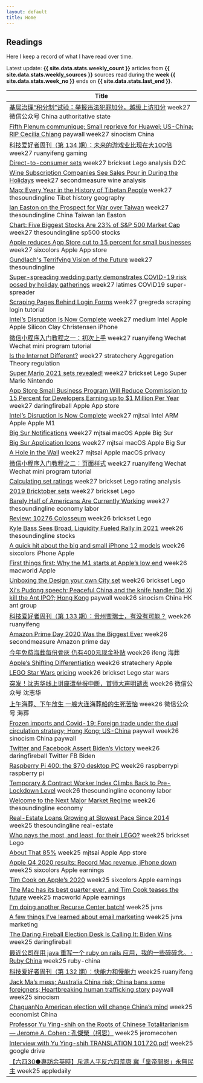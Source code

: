 ```yaml
---
layout: default
title: Home
---
```


## Readings

<p class="noindent">Here I keep a record of what I have read over time.</p>

<div class="alert alert-primary" role="alert">
  Latest update: <b>{{ site.data.stats.weekly_count }}</b> articles from <b>{{ site.data.stats.weekly_sources }}</b> sources read during the <b>week {{ site.data.stats.week_no }}</b> ends on <b>{{ site.data.stats.last_end }}</b>.
</div>

<table class="table table-sm">
  <thead class="thead-dark">
    <tr>
      <th scope="col">Title</th>
    </tr>
  </thead>
  <tbody>
    <tr><td>
      <a href="https://mp.weixin.qq.com/s?__biz=Njk5MTE1&mid=2652426105&idx=1&sn=61413e27e9020bbf8eb459fb116d705f" target="_blank" rel="noopener noreferrer">基层治理“积分制”试验：举报违法犯罪加分，越级上访扣分</a>
      <span class="badge badge-pill badge-warning text-wrap text-left">week27</span>
      <span class="badge badge-pill badge-warning text-wrap text-left">微信公众号</span>
      <span class="badge badge-pill badge-warning text-wrap text-left">China</span>
      <span class="badge badge-pill badge-warning text-wrap text-left"> authoritative state</span>
    </td></tr>
    <tr><td>
      <a href="https://sinocism.com/p/fifth-plenum-communique-small-reprieve" target="_blank" rel="noopener noreferrer">Fifth Plenum communique; Small reprieve for Huawei; US-China; RIP Cecilia Chiang</a>
      <span class="badge badge-pill badge-info text-wrap text-left">paywall</span>
      <span class="badge badge-pill badge-warning text-wrap text-left">week27</span>
      <span class="badge badge-pill badge-warning text-wrap text-left">sinocism</span>
      <span class="badge badge-pill badge-warning text-wrap text-left">China</span>
    </td></tr>
    <tr><td>
      <a href="http://www.ruanyifeng.com/blog/2020/11/weekly-issue-134.html" target="_blank" rel="noopener noreferrer">科技爱好者周刊（第 134 期）：未来的游戏业比现在大100倍</a>
      <span class="badge badge-pill badge-warning text-wrap text-left">week27</span>
      <span class="badge badge-pill badge-warning text-wrap text-left">ruanyifeng</span>
      <span class="badge badge-pill badge-warning text-wrap text-left">gaming</span>
    </td></tr>
    <tr><td>
      <a href="https://brickset.com/article/54735" target="_blank" rel="noopener noreferrer">Direct-to-consumer sets</a>
      <span class="badge badge-pill badge-warning text-wrap text-left">week27</span>
      <span class="badge badge-pill badge-warning text-wrap text-left">brickset</span>
      <span class="badge badge-pill badge-warning text-wrap text-left">Lego</span>
      <span class="badge badge-pill badge-warning text-wrap text-left"> analysis</span>
      <span class="badge badge-pill badge-warning text-wrap text-left"> D2C</span>
    </td></tr>
    <tr><td>
      <a href="https://secondmeasure.com/datapoints/wine-subscription-companies-see-sales-pour-in-during-holidays/" target="_blank" rel="noopener noreferrer">Wine Subscription Companies See Sales Pour in During the Holidays</a>
      <span class="badge badge-pill badge-warning text-wrap text-left">week27</span>
      <span class="badge badge-pill badge-warning text-wrap text-left">secondmeasure</span>
      <span class="badge badge-pill badge-warning text-wrap text-left">wine</span>
      <span class="badge badge-pill badge-warning text-wrap text-left"> analysis</span>
    </td></tr>
    <tr><td>
      <a href="https://thesoundingline.com/map-every-year-in-the-history-of-tibetan-people/" target="_blank" rel="noopener noreferrer">Map: Every Year in the History of Tibetan People</a>
      <span class="badge badge-pill badge-warning text-wrap text-left">week27</span>
      <span class="badge badge-pill badge-warning text-wrap text-left">thesoundingline</span>
      <span class="badge badge-pill badge-warning text-wrap text-left">Tibet</span>
      <span class="badge badge-pill badge-warning text-wrap text-left"> history</span>
      <span class="badge badge-pill badge-warning text-wrap text-left"> geography</span>
    </td></tr>
    <tr><td>
      <a href="https://thesoundingline.com/ian-easton-on-the-prospect-for-war-over-taiwan/" target="_blank" rel="noopener noreferrer">Ian Easton on the Prospect for War over Taiwan</a>
      <span class="badge badge-pill badge-warning text-wrap text-left">week27</span>
      <span class="badge badge-pill badge-warning text-wrap text-left">thesoundingline</span>
      <span class="badge badge-pill badge-warning text-wrap text-left">China</span>
      <span class="badge badge-pill badge-warning text-wrap text-left"> Taiwan</span>
      <span class="badge badge-pill badge-warning text-wrap text-left"> Ian Easton</span>
    </td></tr>
    <tr><td>
      <a href="https://thesoundingline.com/chart-top-five-stocks-hit-23-of-sp-500-market-cap/" target="_blank" rel="noopener noreferrer">Chart: Five Biggest Stocks Are 23% of S&P 500 Market Cap</a>
      <span class="badge badge-pill badge-warning text-wrap text-left">week27</span>
      <span class="badge badge-pill badge-warning text-wrap text-left">thesoundingline</span>
      <span class="badge badge-pill badge-warning text-wrap text-left">sp500</span>
      <span class="badge badge-pill badge-warning text-wrap text-left"> stocks</span>
    </td></tr>
    <tr><td>
      <a href="https://sixcolors.com/link/2020/11/apple-reduces-app-store-cut-to-15-percent-for-small-businesses/" target="_blank" rel="noopener noreferrer">Apple reduces App Store cut to 15 percent for small businesses</a>
      <span class="badge badge-pill badge-warning text-wrap text-left">week27</span>
      <span class="badge badge-pill badge-warning text-wrap text-left">sixcolors</span>
      <span class="badge badge-pill badge-warning text-wrap text-left">Apple</span>
      <span class="badge badge-pill badge-warning text-wrap text-left"> App store</span>
    </td></tr>
    <tr><td>
      <a href="https://thesoundingline.com/gundlachs-terrifying-vision-of-the-future/" target="_blank" rel="noopener noreferrer">Gundlach's Terrifying Vision of the Future</a>
      <span class="badge badge-pill badge-warning text-wrap text-left">week27</span>
      <span class="badge badge-pill badge-warning text-wrap text-left">thesoundingline</span>
    </td></tr>
    <tr><td>
      <a href="https://www.latimes.com/science/story/2020-11-12/covid-19-spread-at-thanksgiving-holiday-gatherings-could-be-like-maine-wedding" target="_blank" rel="noopener noreferrer">Super-spreading wedding party demonstrates COVID-19 risk posed by holiday gatherings</a>
      <span class="badge badge-pill badge-warning text-wrap text-left">week27</span>
      <span class="badge badge-pill badge-warning text-wrap text-left">latimes</span>
      <span class="badge badge-pill badge-warning text-wrap text-left">COVID19</span>
      <span class="badge badge-pill badge-warning text-wrap text-left"> super-spreader</span>
    </td></tr>
    <tr><td>
      <a href="http://www.gregreda.com/2020/11/17/scraping-pages-behind-login-forms/" target="_blank" rel="noopener noreferrer">Scraping Pages Behind Login Forms</a>
      <span class="badge badge-pill badge-warning text-wrap text-left">week27</span>
      <span class="badge badge-pill badge-warning text-wrap text-left">gregreda</span>
      <span class="badge badge-pill badge-warning text-wrap text-left">scraping</span>
      <span class="badge badge-pill badge-warning text-wrap text-left"> login</span>
      <span class="badge badge-pill badge-warning text-wrap text-left"> tutorial</span>
    </td></tr>
    <tr><td>
      <a href="https://jamesallworth.medium.com/intels-disruption-is-now-complete-d4fa771f0f2c" target="_blank" rel="noopener noreferrer">Intel’s Disruption is Now Complete</a>
      <span class="badge badge-pill badge-warning text-wrap text-left">week27</span>
      <span class="badge badge-pill badge-warning text-wrap text-left">medium</span>
      <span class="badge badge-pill badge-warning text-wrap text-left">Intel</span>
      <span class="badge badge-pill badge-warning text-wrap text-left"> Apple</span>
      <span class="badge badge-pill badge-warning text-wrap text-left"> Apple Silicon</span>
      <span class="badge badge-pill badge-warning text-wrap text-left"> Clay Christensen</span>
      <span class="badge badge-pill badge-warning text-wrap text-left"> iPhone</span>
    </td></tr>
    <tr><td>
      <a href="http://www.ruanyifeng.com/blog/2020/10/wechat-miniprogram-tutorial-part-one.html" target="_blank" rel="noopener noreferrer">微信小程序入门教程之一：初次上手</a>
      <span class="badge badge-pill badge-warning text-wrap text-left">week27</span>
      <span class="badge badge-pill badge-warning text-wrap text-left">ruanyifeng</span>
      <span class="badge badge-pill badge-warning text-wrap text-left">Wechat</span>
      <span class="badge badge-pill badge-warning text-wrap text-left"> Wechat mini program</span>
      <span class="badge badge-pill badge-warning text-wrap text-left"> tutorial </span>
    </td></tr>
    <tr><td>
      <a href="https://stratechery.com/2020/is-the-internet-different/" target="_blank" rel="noopener noreferrer">Is the Internet Different?</a>
      <span class="badge badge-pill badge-warning text-wrap text-left">week27</span>
      <span class="badge badge-pill badge-warning text-wrap text-left">stratechery</span>
      <span class="badge badge-pill badge-warning text-wrap text-left">Aggregation Theory</span>
      <span class="badge badge-pill badge-warning text-wrap text-left"> regulation</span>
    </td></tr>
    <tr><td>
      <a href="https://brickset.com/article/54759" target="_blank" rel="noopener noreferrer">Super Mario 2021 sets revealed!</a>
      <span class="badge badge-pill badge-warning text-wrap text-left">week27</span>
      <span class="badge badge-pill badge-warning text-wrap text-left">brickset</span>
      <span class="badge badge-pill badge-warning text-wrap text-left">Lego</span>
      <span class="badge badge-pill badge-warning text-wrap text-left"> Super Mario</span>
      <span class="badge badge-pill badge-warning text-wrap text-left"> Nintendo</span>
    </td></tr>
    <tr><td>
      <a href="https://daringfireball.net/linked/2020/11/18/app-store-small-business-program" target="_blank" rel="noopener noreferrer">App Store Small Business Program Will Reduce Commission to 15 Percent for Developers Earning up to $1 Million Per Year</a>
      <span class="badge badge-pill badge-warning text-wrap text-left">week27</span>
      <span class="badge badge-pill badge-warning text-wrap text-left">daringfireball</span>
      <span class="badge badge-pill badge-warning text-wrap text-left">Apple</span>
      <span class="badge badge-pill badge-warning text-wrap text-left"> App store</span>
    </td></tr>
    <tr><td>
      <a href="https://mjtsai.com/blog/2020/11/16/intels-disruption-is-now-complete/" target="_blank" rel="noopener noreferrer">Intel’s Disruption Is Now Complete</a>
      <span class="badge badge-pill badge-warning text-wrap text-left">week27</span>
      <span class="badge badge-pill badge-warning text-wrap text-left">mjtsai</span>
      <span class="badge badge-pill badge-warning text-wrap text-left">Intel</span>
      <span class="badge badge-pill badge-warning text-wrap text-left"> ARM</span>
      <span class="badge badge-pill badge-warning text-wrap text-left"> Apple</span>
      <span class="badge badge-pill badge-warning text-wrap text-left"> Apple M1</span>
    </td></tr>
    <tr><td>
      <a href="https://mjtsai.com/blog/2020/11/17/big-sur-notifications/" target="_blank" rel="noopener noreferrer">Big Sur Notifications</a>
      <span class="badge badge-pill badge-warning text-wrap text-left">week27</span>
      <span class="badge badge-pill badge-warning text-wrap text-left">mjtsai</span>
      <span class="badge badge-pill badge-warning text-wrap text-left">macOS</span>
      <span class="badge badge-pill badge-warning text-wrap text-left"> Apple</span>
      <span class="badge badge-pill badge-warning text-wrap text-left"> Big Sur</span>
    </td></tr>
    <tr><td>
      <a href="https://mjtsai.com/blog/2020/11/17/big-sur-application-icons/" target="_blank" rel="noopener noreferrer">Big Sur Application Icons</a>
      <span class="badge badge-pill badge-warning text-wrap text-left">week27</span>
      <span class="badge badge-pill badge-warning text-wrap text-left">mjtsai</span>
      <span class="badge badge-pill badge-warning text-wrap text-left">macOS</span>
      <span class="badge badge-pill badge-warning text-wrap text-left"> Apple</span>
      <span class="badge badge-pill badge-warning text-wrap text-left"> Big Sur</span>
    </td></tr>
    <tr><td>
      <a href="https://mjtsai.com/blog/2020/11/17/a-hole-in-the-wall/" target="_blank" rel="noopener noreferrer">A Hole in the Wall</a>
      <span class="badge badge-pill badge-warning text-wrap text-left">week27</span>
      <span class="badge badge-pill badge-warning text-wrap text-left">mjtsai</span>
      <span class="badge badge-pill badge-warning text-wrap text-left">Apple</span>
      <span class="badge badge-pill badge-warning text-wrap text-left"> macOS</span>
      <span class="badge badge-pill badge-warning text-wrap text-left"> privacy</span>
    </td></tr>
    <tr><td>
      <a href="http://www.ruanyifeng.com/blog/2020/10/wechat-miniprogram-tutorial-part-two.html" target="_blank" rel="noopener noreferrer">微信小程序入门教程之二：页面样式</a>
      <span class="badge badge-pill badge-warning text-wrap text-left">week27</span>
      <span class="badge badge-pill badge-warning text-wrap text-left">ruanyifeng</span>
      <span class="badge badge-pill badge-warning text-wrap text-left">Wechat</span>
      <span class="badge badge-pill badge-warning text-wrap text-left"> Wechat mini program</span>
      <span class="badge badge-pill badge-warning text-wrap text-left"> tutorial </span>
    </td></tr>
    <tr><td>
      <a href="https://brickset.com/article/54653/calculating-set-ratings" target="_blank" rel="noopener noreferrer">Calculating set ratings</a>
      <span class="badge badge-pill badge-warning text-wrap text-left">week27</span>
      <span class="badge badge-pill badge-warning text-wrap text-left">brickset</span>
      <span class="badge badge-pill badge-warning text-wrap text-left">Lego</span>
      <span class="badge badge-pill badge-warning text-wrap text-left"> rating</span>
      <span class="badge badge-pill badge-warning text-wrap text-left"> analysis</span>
    </td></tr>
    <tr><td>
      <a href="https://brickset.com/article/54737" target="_blank" rel="noopener noreferrer">2019 Bricktober sets</a>
      <span class="badge badge-pill badge-warning text-wrap text-left">week27</span>
      <span class="badge badge-pill badge-warning text-wrap text-left">brickset</span>
      <span class="badge badge-pill badge-warning text-wrap text-left">Lego</span>
    </td></tr>
    <tr><td>
      <a href="https://thesoundingline.com/barely-half-of-americans-are-currently-working/" target="_blank" rel="noopener noreferrer">Barely Half of Americans Are Currently Working</a>
      <span class="badge badge-pill badge-warning text-wrap text-left">week27</span>
      <span class="badge badge-pill badge-warning text-wrap text-left">thesoundingline</span>
      <span class="badge badge-pill badge-warning text-wrap text-left">economy</span>
      <span class="badge badge-pill badge-warning text-wrap text-left"> labor</span>
    </td></tr>
    <tr><td>
      <a href="https://brickset.com/article/54267" target="_blank" rel="noopener noreferrer">Review: 10276 Colosseum</a>
      <span class="badge badge-pill badge-warning text-wrap text-left">week26</span>
      <span class="badge badge-pill badge-warning text-wrap text-left">brickset</span>
      <span class="badge badge-pill badge-warning text-wrap text-left">Lego</span>
    </td></tr>
    <tr><td>
      <a href="https://thesoundingline.com/kyle-bass-sees-board-liquidity-fueled-rally-in-2021/" target="_blank" rel="noopener noreferrer">Kyle Bass Sees Broad, Liquidity Fueled Rally in 2021</a>
      <span class="badge badge-pill badge-warning text-wrap text-left">week26</span>
      <span class="badge badge-pill badge-warning text-wrap text-left">thesoundingline</span>
      <span class="badge badge-pill badge-warning text-wrap text-left">stocks</span>
    </td></tr>
    <tr><td>
      <a href="https://sixcolors.com/post/2020/11/a-quick-hit-about-the-big-and-small-iphone-12-models/" target="_blank" rel="noopener noreferrer">A quick hit about the big and small iPhone 12 models</a>
      <span class="badge badge-pill badge-warning text-wrap text-left">week26</span>
      <span class="badge badge-pill badge-warning text-wrap text-left">sixcolors</span>
      <span class="badge badge-pill badge-warning text-wrap text-left">iPhone</span>
      <span class="badge badge-pill badge-warning text-wrap text-left"> Apple</span>
    </td></tr>
    <tr><td>
      <a href="https://www.macworld.com/article/3591237/why-the-m1-starts-at-apples-low-end.html" target="_blank" rel="noopener noreferrer">First things first: Why the M1 starts at Apple’s low end</a>
      <span class="badge badge-pill badge-warning text-wrap text-left">week26</span>
      <span class="badge badge-pill badge-warning text-wrap text-left">macworld</span>
      <span class="badge badge-pill badge-warning text-wrap text-left">Apple</span>
    </td></tr>
    <tr><td>
      <a href="https://brickset.com/article/54688" target="_blank" rel="noopener noreferrer">Unboxing the Design your own City set</a>
      <span class="badge badge-pill badge-warning text-wrap text-left">week26</span>
      <span class="badge badge-pill badge-warning text-wrap text-left">brickset</span>
      <span class="badge badge-pill badge-warning text-wrap text-left">Lego</span>
    </td></tr>
    <tr><td>
      <a href="https://sinocism.com/p/xis-pudong-speech-peaceful-china" target="_blank" rel="noopener noreferrer">Xi's Pudong speech; Peaceful China and the knife handle; Did Xi kill the Ant IPO?; Hong Kong</a>
      <span class="badge badge-pill badge-info text-wrap text-left">paywall</span>
      <span class="badge badge-pill badge-warning text-wrap text-left">week26</span>
      <span class="badge badge-pill badge-warning text-wrap text-left">sinocism</span>
      <span class="badge badge-pill badge-warning text-wrap text-left">China</span>
      <span class="badge badge-pill badge-warning text-wrap text-left"> HK</span>
      <span class="badge badge-pill badge-warning text-wrap text-left"> ant group</span>
    </td></tr>
    <tr><td>
      <a href="http://www.ruanyifeng.com/blog/2020/11/weekly-issue-133.html" target="_blank" rel="noopener noreferrer">科技爱好者周刊（第 133 期）：贵州变瑞士，有没有可能？</a>
      <span class="badge badge-pill badge-warning text-wrap text-left">week26</span>
      <span class="badge badge-pill badge-warning text-wrap text-left">ruanyifeng</span>
    </td></tr>
    <tr><td>
      <a href="https://secondmeasure.com/datapoints/amazon-prime-day-2020-was-the-biggest-ever/" target="_blank" rel="noopener noreferrer">Amazon Prime Day 2020 Was the Biggest Ever</a>
      <span class="badge badge-pill badge-warning text-wrap text-left">week26</span>
      <span class="badge badge-pill badge-warning text-wrap text-left">secondmeasure</span>
      <span class="badge badge-pill badge-warning text-wrap text-left">Amazon</span>
      <span class="badge badge-pill badge-warning text-wrap text-left"> prime day</span>
    </td></tr>
    <tr><td>
      <a href="https://ishare.ifeng.com/c/s/7svQa8upRnm" target="_blank" rel="noopener noreferrer">今年免费海葬每份骨灰 仍有400元现金补贴</a>
      <span class="badge badge-pill badge-warning text-wrap text-left">week26</span>
      <span class="badge badge-pill badge-warning text-wrap text-left">ifeng</span>
      <span class="badge badge-pill badge-warning text-wrap text-left">海葬</span>
    </td></tr>
    <tr><td>
      <a href="https://stratechery.com/2020/apples-shifting-differentiation/" target="_blank" rel="noopener noreferrer">Apple’s Shifting Differentiation</a>
      <span class="badge badge-pill badge-warning text-wrap text-left">week26</span>
      <span class="badge badge-pill badge-warning text-wrap text-left">stratechery</span>
      <span class="badge badge-pill badge-warning text-wrap text-left">Apple</span>
    </td></tr>
    <tr><td>
      <a href="https://brickset.com/article/54374" target="_blank" rel="noopener noreferrer">LEGO Star Wars pricing</a>
      <span class="badge badge-pill badge-warning text-wrap text-left">week26</span>
      <span class="badge badge-pill badge-warning text-wrap text-left">brickset</span>
      <span class="badge badge-pill badge-warning text-wrap text-left">Lego</span>
      <span class="badge badge-pill badge-warning text-wrap text-left"> star wars</span>
    </td></tr>
    <tr><td>
      <a href="https://mp.weixin.qq.com/s?__biz=MzUzNTUzMjcyNQ==&mid=2247511382&idx=2&sn=0cac53a2f9daf82557031e94c7c34bef&chksm=fa86e88ccdf1619ae4b672ed4f4ab3761bf2ed760ad87147d4acf12d031d58671e0bbd49ed04#rd" target="_blank" rel="noopener noreferrer">突发！沈志华线上讲座遭举报中断，首师大声明谴责</a>
      <span class="badge badge-pill badge-warning text-wrap text-left">week26</span>
      <span class="badge badge-pill badge-warning text-wrap text-left">微信公众号</span>
      <span class="badge badge-pill badge-warning text-wrap text-left">沈志华</span>
    </td></tr>
    <tr><td>
      <a href="https://xw.qq.com/cmsid/20201109A06G8R00" target="_blank" rel="noopener noreferrer">上午海葬、下午放生 一艘大连海葬船的生死苦恼</a>
      <span class="badge badge-pill badge-warning text-wrap text-left">week26</span>
      <span class="badge badge-pill badge-warning text-wrap text-left">微信公众号</span>
      <span class="badge badge-pill badge-warning text-wrap text-left">海葬</span>
    </td></tr>
    <tr><td>
      <a href="https://sinocism.com/p/frozen-imports-and-covid-19-foreign" target="_blank" rel="noopener noreferrer">Frozen imports and Covid-19; Foreign trade under the dual circulation strategy; Hong Kong; US-China</a>
      <span class="badge badge-pill badge-info text-wrap text-left">paywall</span>
      <span class="badge badge-pill badge-warning text-wrap text-left">week26</span>
      <span class="badge badge-pill badge-warning text-wrap text-left">sinocism</span>
      <span class="badge badge-pill badge-warning text-wrap text-left">China</span>
      <span class="badge badge-pill badge-warning text-wrap text-left"> paywall</span>
    </td></tr>
    <tr><td>
      <a href="https://daringfireball.net/linked/2020/11/07/twitter-facebook-biden-win" target="_blank" rel="noopener noreferrer">Twitter and Facebook Assert Biden’s Victory</a>
      <span class="badge badge-pill badge-warning text-wrap text-left">week26</span>
      <span class="badge badge-pill badge-warning text-wrap text-left">daringfireball</span>
      <span class="badge badge-pill badge-warning text-wrap text-left">Twitter</span>
      <span class="badge badge-pill badge-warning text-wrap text-left"> FB</span>
      <span class="badge badge-pill badge-warning text-wrap text-left"> Biden</span>
    </td></tr>
    <tr><td>
      <a href="https://www.raspberrypi.org/blog/raspberry-pi-400-the-70-desktop-pc/" target="_blank" rel="noopener noreferrer">Raspberry Pi 400: the $70 desktop PC</a>
      <span class="badge badge-pill badge-warning text-wrap text-left">week26</span>
      <span class="badge badge-pill badge-warning text-wrap text-left">raspberrypi</span>
      <span class="badge badge-pill badge-warning text-wrap text-left">raspberry pi</span>
    </td></tr>
    <tr><td>
      <a href="https://thesoundingline.com/temporary-contract-worker-index-climbs-back-to-pre-lockdown-level/" target="_blank" rel="noopener noreferrer">Temporary & Contract Worker Index Climbs Back to Pre-Lockdown Level</a>
      <span class="badge badge-pill badge-warning text-wrap text-left">week26</span>
      <span class="badge badge-pill badge-warning text-wrap text-left">thesoundingline</span>
      <span class="badge badge-pill badge-warning text-wrap text-left">economy</span>
      <span class="badge badge-pill badge-warning text-wrap text-left"> labor</span>
    </td></tr>
    <tr><td>
      <a href="https://thesoundingline.com/welcome-to-the-next-major-market-regime/" target="_blank" rel="noopener noreferrer">Welcome to the Next Major Market Regime</a>
      <span class="badge badge-pill badge-warning text-wrap text-left">week26</span>
      <span class="badge badge-pill badge-warning text-wrap text-left">thesoundingline</span>
      <span class="badge badge-pill badge-warning text-wrap text-left">economy</span>
    </td></tr>
    <tr><td>
      <a href="https://thesoundingline.com/real-estate-loans-growing-at-lowest-level-since-2014/" target="_blank" rel="noopener noreferrer">Real-Estate Loans Growing at Slowest Pace Since 2014</a>
      <span class="badge badge-pill badge-warning text-wrap text-left">week25</span>
      <span class="badge badge-pill badge-warning text-wrap text-left">thesoundingline</span>
      <span class="badge badge-pill badge-warning text-wrap text-left">real-estate</span>
    </td></tr>
    <tr><td>
      <a href="https://brickset.com/article/54588" target="_blank" rel="noopener noreferrer">Who pays the most, and least, for their LEGO?</a>
      <span class="badge badge-pill badge-warning text-wrap text-left">week25</span>
      <span class="badge badge-pill badge-warning text-wrap text-left">brickset</span>
      <span class="badge badge-pill badge-warning text-wrap text-left">Lego</span>
    </td></tr>
    <tr><td>
      <a href="https://mjtsai.com/blog/2020/10/29/about-that-85/" target="_blank" rel="noopener noreferrer">About That 85%</a>
      <span class="badge badge-pill badge-warning text-wrap text-left">week25</span>
      <span class="badge badge-pill badge-warning text-wrap text-left">mjtsai</span>
      <span class="badge badge-pill badge-warning text-wrap text-left">Apple</span>
      <span class="badge badge-pill badge-warning text-wrap text-left"> App store</span>
    </td></tr>
    <tr><td>
      <a href="https://sixcolors.com/post/2020/10/apple-q4-2020-results-record-mac-revenue-iphone-down/" target="_blank" rel="noopener noreferrer">Apple Q4 2020 results: Record Mac revenue, iPhone down</a>
      <span class="badge badge-pill badge-warning text-wrap text-left">week25</span>
      <span class="badge badge-pill badge-warning text-wrap text-left">sixcolors</span>
      <span class="badge badge-pill badge-warning text-wrap text-left">Apple</span>
      <span class="badge badge-pill badge-warning text-wrap text-left"> earnings</span>
    </td></tr>
    <tr><td>
      <a href="https://sixcolors.com/post/2020/10/tim-cook-on-apples-2020/" target="_blank" rel="noopener noreferrer">Tim Cook on Apple’s 2020</a>
      <span class="badge badge-pill badge-warning text-wrap text-left">week25</span>
      <span class="badge badge-pill badge-warning text-wrap text-left">sixcolors</span>
      <span class="badge badge-pill badge-warning text-wrap text-left">Apple</span>
      <span class="badge badge-pill badge-warning text-wrap text-left"> earnings</span>
    </td></tr>
    <tr><td>
      <a href="https://www.macworld.com/article/3586160/the-mac-has-its-best-quarter-ever-and-tim-cook-teases-the-future.html" target="_blank" rel="noopener noreferrer">The Mac has its best quarter ever, and Tim Cook teases the future</a>
      <span class="badge badge-pill badge-warning text-wrap text-left">week25</span>
      <span class="badge badge-pill badge-warning text-wrap text-left">macworld</span>
      <span class="badge badge-pill badge-warning text-wrap text-left">Apple</span>
      <span class="badge badge-pill badge-warning text-wrap text-left"> earnings</span>
    </td></tr>
    <tr><td>
      <a href="https://jvns.ca/blog/2020/11/05/i-m-doing-another-recurse-center-batch-/" target="_blank" rel="noopener noreferrer">I'm doing another Recurse Center batch!</a>
      <span class="badge badge-pill badge-warning text-wrap text-left">week25</span>
      <span class="badge badge-pill badge-warning text-wrap text-left">jvns</span>
    </td></tr>
    <tr><td>
      <a href="https://jvns.ca/blog/2020/10/28/a-few-things-i-ve-learned-about-email-marketing/" target="_blank" rel="noopener noreferrer">A few things I've learned about email marketing</a>
      <span class="badge badge-pill badge-warning text-wrap text-left">week25</span>
      <span class="badge badge-pill badge-warning text-wrap text-left">jvns</span>
      <span class="badge badge-pill badge-warning text-wrap text-left">marketing</span>
    </td></tr>
    <tr><td>
      <a href="https://daringfireball.net/linked/2020/11/04/df-election-desk-biden-wins" target="_blank" rel="noopener noreferrer">The Daring Fireball Election Desk Is Calling It: Biden Wins</a>
      <span class="badge badge-pill badge-warning text-wrap text-left">week25</span>
      <span class="badge badge-pill badge-warning text-wrap text-left">daringfireball</span>
    </td></tr>
    <tr><td>
      <a href="https://ruby-china.org/topics/40526" target="_blank" rel="noopener noreferrer">最近公司在用 java 重写一个 ruby on rails 应用，我的一些碎碎念。 · Ruby China</a>
      <span class="badge badge-pill badge-warning text-wrap text-left">week25</span>
      <span class="badge badge-pill badge-warning text-wrap text-left">ruby-china</span>
    </td></tr>
    <tr><td>
      <a href="http://www.ruanyifeng.com/blog/2020/11/weekly-issue-132.html" target="_blank" rel="noopener noreferrer">科技爱好者周刊（第 132 期）：快能力和慢能力</a>
      <span class="badge badge-pill badge-warning text-wrap text-left">week25</span>
      <span class="badge badge-pill badge-warning text-wrap text-left">ruanyifeng</span>
    </td></tr>
    <tr><td>
      <a href="https://sinocism.com/p/jack-mas-mess-australia-china-risk" target="_blank" rel="noopener noreferrer">Jack Ma’s mess; Australia China risk; China bans some foreigners; Heartbreaking human trafficking story</a>
      <span class="badge badge-pill badge-info text-wrap text-left">paywall</span>
      <span class="badge badge-pill badge-warning text-wrap text-left">week25</span>
      <span class="badge badge-pill badge-warning text-wrap text-left">sinocism</span>
    </td></tr>
    <tr><td>
      <a href="https://www.economist.com/china/2020/11/07/no-american-election-will-change-chinas-mind" target="_blank" rel="noopener noreferrer">ChaguanNo American election will change China’s mind</a>
      <span class="badge badge-pill badge-warning text-wrap text-left">week25</span>
      <span class="badge badge-pill badge-warning text-wrap text-left">economist</span>
      <span class="badge badge-pill badge-warning text-wrap text-left">China</span>
    </td></tr>
    <tr><td>
      <a href="http://www.jeromecohen.net/jerrys-blog/2020/10/24/professor-yu-ying-shih-on-the-roots-of-chinese-totalitarianism" target="_blank" rel="noopener noreferrer">Professor Yu Ying-shih on the Roots of Chinese Totalitarianism — Jerome A. Cohen : 孔傑榮（柯恩）</a>
      <span class="badge badge-pill badge-warning text-wrap text-left">week25</span>
      <span class="badge badge-pill badge-warning text-wrap text-left">jeromecohen</span>
    </td></tr>
    <tr><td>
      <a href="https://drive.google.com/file/d/15UgW_94irZazs3gjFEhDMi6Z13sP7WB-/view" target="_blank" rel="noopener noreferrer">Interview with Yu Ying-shih TRANSLATION 101720.pdf</a>
      <span class="badge badge-pill badge-warning text-wrap text-left">week25</span>
      <span class="badge badge-pill badge-warning text-wrap text-left">google drive</span>
    </td></tr>
    <tr><td>
      <a href="https://hk.appledaily.com/china/20190504/V2MVW4JMBNJQXSSUJP6ZP5UZSA/" target="_blank" rel="noopener noreferrer">【六四30●專訪余英時】斥港人平反六四荒唐 冀「皇帝開恩」永無民主</a>
      <span class="badge badge-pill badge-warning text-wrap text-left">week25</span>
      <span class="badge badge-pill badge-warning text-wrap text-left">appledaily</span>
    </td></tr>
  </tbody>
</table>